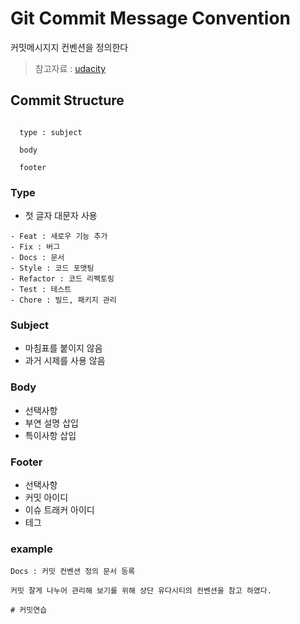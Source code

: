 # Git Commit Message Convention

커밋메시지지 컨벤션을 정의한다

> 참고자료 : [udacity](https://udacity.github.io/git-styleguide/)

## Commit Structure

```text

  type : subject

  body

  footer
```

### Type

- 첫 글자 대문자 사용

```text
- Feat : 새로우 기능 추가
- Fix : 버그
- Docs : 문서
- Style : 코드 포맷팅
- Refactor : 코드 리펙토링
- Test : 테스트
- Chore : 빌드, 패키지 관리
```

### Subject

- 마침표를 붙이지 않음
- 과거 시제를 사용 않음

### Body

- 선택사항
- 부연 설명 삽입
- 특이사항 삽입

### Footer

- 선택사항
- 커밋 아이디
- 이슈 트래커 아이디
- 테그

### example

```text
Docs : 커밋 컨벤션 정의 문서 등록

커밋 잘게 나누어 관리해 보기를 위해 상단 유다시티의 컨벤션을 참고 하였다.

# 커밋연습
```

